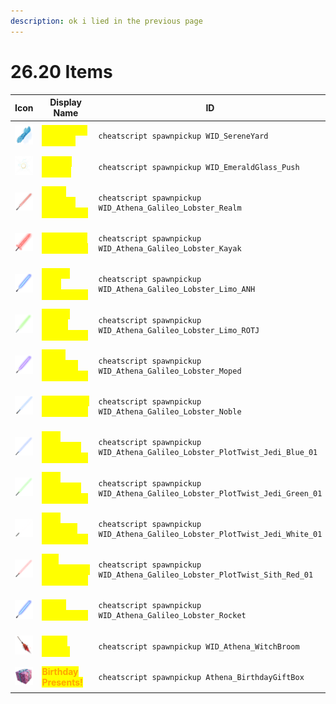 ```yaml
---
description: ok i lied in the previous page
---
```


# 26.20 Items

<table data-full-width="true"><thead><tr><th width="186">Icon</th><th width="185.33333333333331">Display Name</th><th>ID</th></tr></thead><tbody><tr><td><img src="../.gitbook/assets/image (199).png" alt=""></td><td><mark style="color:yellow;"><strong>Todoroki's Ice Wall</strong></mark></td><td><p></p><pre><code>cheatscript spawnpickup WID_SereneYard
</code></pre></td></tr><tr><td><img src="../.gitbook/assets/image (200).png" alt=""></td><td><mark style="color:yellow;"><strong>Deku's Smash</strong></mark></td><td><p></p><pre><code>cheatscript spawnpickup WID_EmeraldGlass_Push
</code></pre></td></tr><tr><td> <img src="../.gitbook/assets/image (201).png" alt=""></td><td><mark style="color:yellow;"><strong>Darth Vader's Lightsaber</strong></mark></td><td><p></p><pre><code>cheatscript spawnpickup WID_Athena_Galileo_Lobster_Realm
</code></pre></td></tr><tr><td><img src="../.gitbook/assets/image (202).png" alt=""></td><td><mark style="color:yellow;"><strong>Kylo Ren's Lightsaber</strong></mark></td><td><p></p><pre><code>cheatscript spawnpickup WID_Athena_Galileo_Lobster_Kayak
</code></pre></td></tr><tr><td><img src="../.gitbook/assets/image (203).png" alt=""></td><td><mark style="color:yellow;"><strong>Luke's Blue Lightsaber</strong></mark></td><td><p></p><pre><code>cheatscript spawnpickup WID_Athena_Galileo_Lobster_Limo_ANH
</code></pre></td></tr><tr><td><img src="../.gitbook/assets/image (204).png" alt=""></td><td><mark style="color:yellow;"><strong>Luke's Green Lightsaber</strong></mark></td><td><p></p><pre><code>cheatscript spawnpickup WID_Athena_Galileo_Lobster_Limo_ROTJ
</code></pre></td></tr><tr><td><img src="../.gitbook/assets/image (205).png" alt=""></td><td><mark style="color:yellow;"><strong>Mace Windu's Lightsaber</strong></mark></td><td><p></p><pre><code>cheatscript spawnpickup WID_Athena_Galileo_Lobster_Moped
</code></pre></td></tr><tr><td><img src="../.gitbook/assets/image (206).png" alt=""></td><td><mark style="color:yellow;"><strong>Obi-Wan's Lightsaber</strong></mark></td><td><p></p><pre><code>cheatscript spawnpickup WID_Athena_Galileo_Lobster_Noble
</code></pre></td></tr><tr><td><img src="../.gitbook/assets/image (207).png" alt=""></td><td><mark style="color:yellow;"><strong>Jedi Padawan Lightsaber</strong></mark></td><td><p></p><pre><code>cheatscript spawnpickup WID_Athena_Galileo_Lobster_PlotTwist_Jedi_Blue_01
</code></pre></td></tr><tr><td><img src="../.gitbook/assets/image (208).png" alt=""></td><td><mark style="color:yellow;"><strong>Jedi Padawan Lightsaber</strong></mark></td><td><p></p><pre><code>cheatscript spawnpickup WID_Athena_Galileo_Lobster_PlotTwist_Jedi_Green_01
</code></pre></td></tr><tr><td><img src="../.gitbook/assets/image (209).png" alt=""></td><td><mark style="color:yellow;"><strong>Jedi Training Lightsaber</strong></mark></td><td><p></p><pre><code>cheatscript spawnpickup WID_Athena_Galileo_Lobster_PlotTwist_Jedi_White_01
</code></pre></td></tr><tr><td><img src="../.gitbook/assets/image (210).png" alt=""></td><td><mark style="color:yellow;"><strong>Sith Apprentice Lightsaber</strong></mark></td><td><p></p><pre><code>cheatscript spawnpickup WID_Athena_Galileo_Lobster_PlotTwist_Sith_Red_01
</code></pre></td></tr><tr><td><img src="../.gitbook/assets/image (211).png" alt=""></td><td><mark style="color:yellow;"><strong>Rey's Lightsaber</strong></mark></td><td><p></p><pre><code>cheatscript spawnpickup WID_Athena_Galileo_Lobster_Rocket
</code></pre></td></tr><tr><td><img src="../.gitbook/assets/image (213).png" alt=""></td><td><mark style="color:yellow;"><strong>Witch Broom</strong></mark></td><td><p></p><pre><code>cheatscript spawnpickup WID_Athena_WitchBroom
</code></pre></td></tr><tr><td><img src="../.gitbook/assets/image (212).png" alt=""></td><td><mark style="color:orange;"><strong>Birthday Presents!</strong></mark></td><td><p></p><pre><code>cheatscript spawnpickup Athena_BirthdayGiftBox
</code></pre></td></tr></tbody></table>

